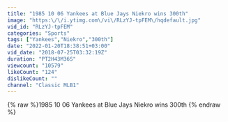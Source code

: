 ```yaml
---
title: "1985 10 06 Yankees at Blue Jays Niekro wins 300th"
image: "https:\/\/i.ytimg.com\/vi\/RLzYJ-tpFEM\/hqdefault.jpg"
vid_id: "RLzYJ-tpFEM"
categories: "Sports"
tags: ["Yankees","Niekro","300th"]
date: "2022-01-20T18:38:51+03:00"
vid_date: "2018-07-25T03:32:19Z"
duration: "PT2H43M36S"
viewcount: "10579"
likeCount: "124"
dislikeCount: ""
channel: "Classic MLB1"
---
```

{% raw %}1985 10 06 Yankees at Blue Jays Niekro wins 300th {% endraw %}

